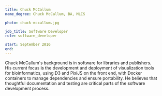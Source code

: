 ```yaml
---
title: Chuck McCallum
name_degree: Chuck McCallum, BA, MLIS

photo: chuck-mccallum.jpg

job_title: Software Developer
role: software_developer

start: September 2016
end:
---
```

Chuck McCallum's background is in software for libraries and publishers. His current focus is the development and deployment of visualization tools for bioinformatics, using D3 and PixiJS on the front end, with Docker containers to manage dependencies and ensure portability. He believes that thoughtful documentation and testing are critical parts of the software development process.